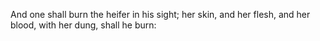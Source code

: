 And one shall burn the heifer in his sight; her skin, and her flesh, and her blood, with her dung, shall he burn:
